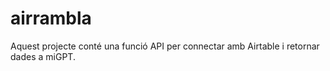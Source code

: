 # airrambla

Aquest projecte conté una funció API per connectar amb Airtable i retornar dades a miGPT.
